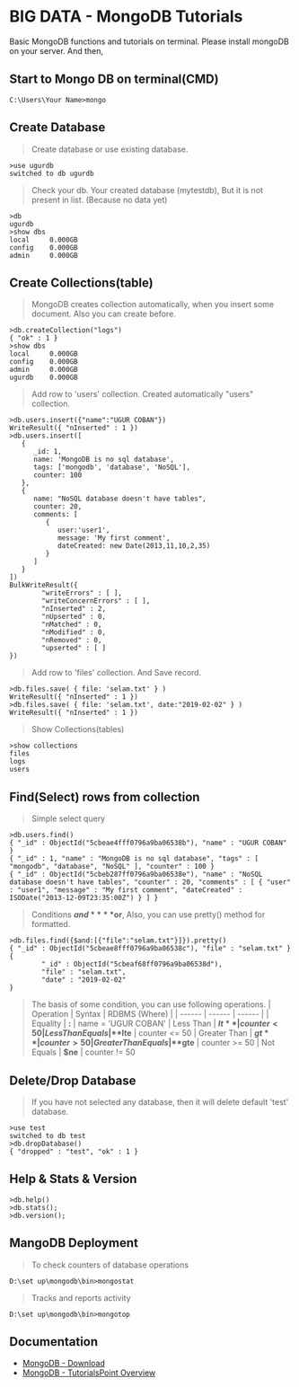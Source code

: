 # BIG DATA - MongoDB Tutorials
Basic MongoDB functions and tutorials on terminal. Please install mongoDB on your server. And then,

## Start to Mongo DB on terminal(CMD)
```
C:\Users\Your Name>mongo
```



## Create Database
> Create database or use existing database.
```
>use ugurdb
switched to db ugurdb
```

> Check your db. Your created database (mytestdb), But it is not present in list. (Because no data yet)
```
>db
ugurdb
>show dbs
local     0.000GB
config    0.000GB
admin     0.000GB
```



## Create Collections(table)
> MongoDB creates collection automatically, when you insert some document. Also you can create before.
```
>db.createCollection("logs")
{ "ok" : 1 }
>show dbs
local     0.000GB
config    0.000GB
admin     0.000GB
ugurdb    0.000GB
```

> Add row to 'users' collection. Created automatically "users" collection.
```
>db.users.insert({"name":"UGUR COBAN"})
WriteResult({ "nInserted" : 1 })
>db.users.insert([
   {
      _id: 1, 
      name: 'MongoDB is no sql database',
      tags: ['mongodb', 'database', 'NoSQL'],
      counter: 100
   },
   {
      name: "NoSQL database doesn't have tables",
      counter: 20, 
      comments: [	
         {
            user:'user1',
            message: 'My first comment',
            dateCreated: new Date(2013,11,10,2,35)
         }
      ]
   }
])
BulkWriteResult({
        "writeErrors" : [ ],
        "writeConcernErrors" : [ ],
        "nInserted" : 2,
        "nUpserted" : 0,
        "nMatched" : 0,
        "nModified" : 0,
        "nRemoved" : 0,
        "upserted" : [ ]
})
```

> Add row to 'files' collection. And Save record. 
```
>db.files.save( { file: 'selam.txt' } )
WriteResult({ "nInserted" : 1 })
>db.files.save( { file: 'selam.txt', date:"2019-02-02" } )
WriteResult({ "nInserted" : 1 })
```

> Show Collections(tables)
```
>show collections
files
logs
users
```


## Find(Select) rows from collection
> Simple select query
```
>db.users.find()
{ "_id" : ObjectId("5cbeae4fff0796a9ba06538b"), "name" : "UGUR COBAN" }
{ "_id" : 1, "name" : "MongoDB is no sql database", "tags" : [ "mongodb", "database", "NoSQL" ], "counter" : 100 }
{ "_id" : ObjectId("5cbeb287ff0796a9ba06538e"), "name" : "NoSQL database doesn't have tables", "counter" : 20, "comments" : [ { "user" : "user1", "message" : "My first comment", "dateCreated" : ISODate("2013-12-09T23:35:00Z") } ] }
```

> Conditions **$and** **$or**, Also, you can use pretty() method for formatted.
```
>db.files.find({$and:[{"file":"selam.txt"}]}).pretty()
{ "_id" : ObjectId("5cbeae8fff0796a9ba06538c"), "file" : "selam.txt" }
{
        "_id" : ObjectId("5cbeaf68ff0796a9ba06538d"),
        "file" : "selam.txt",
        "date" : "2019-02-02"
}
```

> The basis of some condition, you can use following operations. 
| Operation | Syntax | RDBMS (Where) |
| ------ | ------ | ------ |
| Equality | **:** | name = 'UGUR COBAN'
| Less Than	 | **$lt** | counter < 50
| Less Than Equals	 | **$lte** | counter <= 50
| Greater Than	 | **$gt** | counter > 50
| Greater Than Equals	 | **$gte** | counter >= 50
| Not Equals	 | **$ne** | counter != 50


## Delete/Drop Database
> If you have not selected any database, then it will delete default 'test' database.
```
>use test
switched to db test
>db.dropDatabase()
{ "dropped" : "test", "ok" : 1 }
```

## Help & Stats & Version
```
>db.help()
>db.stats();
>db.version();
```

## MangoDB Deployment
> To check counters of database operations
```
D:\set up\mongodb\bin>mongostat
```

> Tracks and reports activity
```
D:\set up\mongodb\bin>mongotop
```

## Documentation

* [MongoDB - Download](https://www.mongodb.com/download-center/community)
* [MongoDB - TutorialsPoint Overview](https://www.tutorialspoint.com/mongodb/index.htm)
